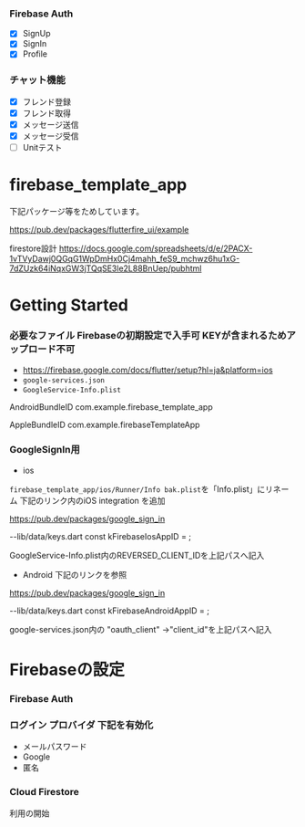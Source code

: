### Firebase Auth
- [x] SignUp
- [x] SignIn
- [x] Profile
### チャット機能
- [x] フレンド登録
- [x] フレンド取得
- [x] メッセージ送信
- [x] メッセージ受信
- [ ] Unitテスト

# firebase_template_app
下記パッケージ等をためしています。

https://pub.dev/packages/flutterfire_ui/example

firestore設計
https://docs.google.com/spreadsheets/d/e/2PACX-1vTVyDawj0QGqG1WpDmHx0Cj4mahh_feS9_mchwz6hu1xG-7dZUzk64iNqxGW3jTQqSE3le2L88BnUep/pubhtml

# Getting Started

### 必要なファイル Firebaseの初期設定で入手可 KEYが含まれるためアップロード不可
- https://firebase.google.com/docs/flutter/setup?hl=ja&platform=ios
- `google-services.json`
- `GoogleService-Info.plist`

AndroidBundleID
com.example.firebase_template_app

AppleBundleID
com.example.firebaseTemplateApp


### GoogleSignIn用
- ios

`firebase_template_app/ios/Runner/Info bak.plist`を「Info.plist」にリネーム
下記のリンク内のiOS integration を追加

https://pub.dev/packages/google_sign_in

--lib/data/keys.dart
const kFirebaseIosAppID =   ;

GoogleService-Info.plist内のREVERSED_CLIENT_IDを上記パスへ記入


- Android
下記のリンクを参照

https://pub.dev/packages/google_sign_in

--lib/data/keys.dart
const kFirebaseAndroidAppID = ;

google-services.json内の  "oauth_client" →"client_id"を上記パスへ記入

# Firebaseの設定
### Firebase Auth
### ログイン プロバイダ 下記を有効化
- メールパスワード
- Google
- 匿名 
### Cloud Firestore
利用の開始

